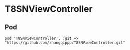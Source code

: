 # T8SNViewController
## Pod
    pod 'T8SNViewController', :git => "https://github.com/zhangqippp/T8SNViewController.git"
